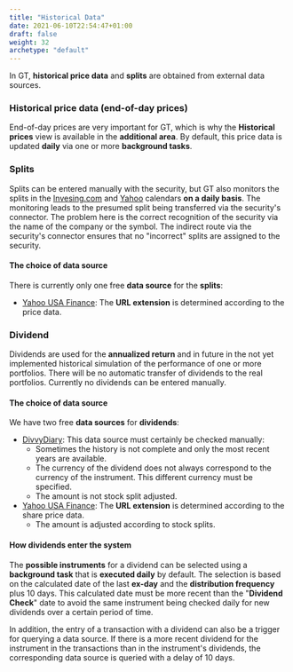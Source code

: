 ```yaml
---
title: "Historical Data"
date: 2021-06-10T22:54:47+01:00
draft: false
weight: 32
archetype: "default"
---
```

In GT, **historical price data** and **splits** are obtained from external data sources.

### Historical price data (end-of-day prices)
End-of-day prices are very important for GT, which is why the **Historical prices** view is available in the **additional area**. By default, this price data is updated **daily** via one or more **background tasks**.

### Splits
Splits can be entered manually with the security, but GT also monitors the splits in the [Invesing.com](//www.investing.com/stock-split-calendar/) and [Yahoo](//finance.yahoo.com/calendar/splits) calendars **on a daily basis**. The monitoring leads to the presumed split being transferred via the security's connector. The problem here is the correct recognition of the security via the name of the company or the symbol. The indirect route via the security's connector ensures that no "incorrect" splits are assigned to the security.

#### The choice of data source
There is currently only one free **data source** for the **splits**:
+ [Yahoo USA Finance](//finance.yahoo.com/): The **URL extension** is determined according to the price data.

### Dividend
Dividends are used for the **annualized return** and in future in the not yet implemented historical simulation of the performance of one or more portfolios. There will be no automatic transfer of dividends to the real portfolios. Currently no dividends can be entered manually.

#### The choice of data source
We have two free **data sources** for **dividends**:
+ [DivvyDiary](//divvydiary.com/): This data source must certainly be checked manually:
  + Sometimes the history is not complete and only the most recent years are available.
  + The currency of the dividend does not always correspond to the currency of the instrument. This different currency must be specified.
  + The amount is not stock split adjusted.
+ [Yahoo USA Finance](//finance.yahoo.com/): The **URL extension** is determined according to the share price data.
  + The amount is adjusted according to stock splits.

#### How dividends enter the system
The **possible instruments** for a dividend can be selected using a **background task** that is **executed daily** by default. The selection is based on the calculated date of the last **ex-day** and the **distribution frequency** plus 10 days. This calculated date must be more recent than the "**Dividend Check**" date to avoid the same instrument being checked daily for new dividends over a certain period of time.

In addition, the entry of a transaction with a dividend can also be a trigger for querying a data source. If there is a more recent dividend for the instrument in the transactions than in the instrument's dividends, the corresponding data source is queried with a delay of 10 days.
